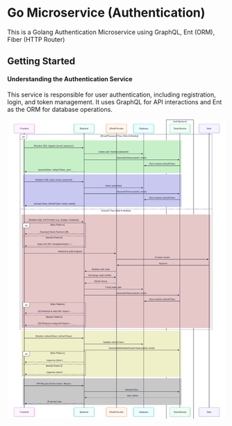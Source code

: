 # Go Microservice (Authentication)

This is a Golang Authentication Microservice using GraphQL, Ent (ORM), Fiber (HTTP Router)

## Getting Started

#### Understanding the Authentication Service

This service is responsible for user authentication, including registration, login, and token management. It uses GraphQL for API interactions and Ent as the ORM for database operations.

[![Authentication Flow](./assets/auth-flow.png)](./assets/auth-flow.png)
